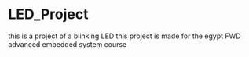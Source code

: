 # LED_Project
 this is a project of a blinking LED
this project is made for the egypt FWD advanced embedded system course
